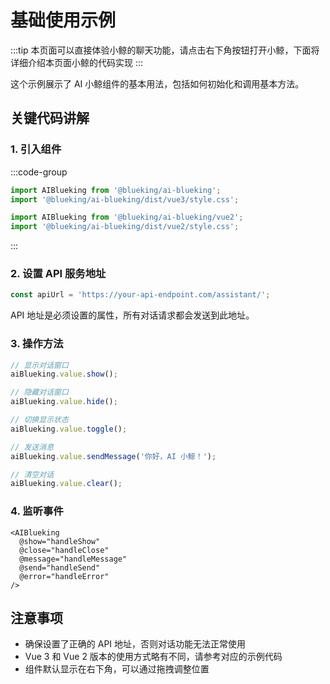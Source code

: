 <script setup>
import { onMounted, defineAsyncComponent } from 'vue';

const prefix = (import.meta.env.BK_API_URL_TMPL || '')
  .replace('{api_name}', import.meta.env.BK_API_GATEWAY_NAME || '')
  .replace('http', 'https');

const apiUrl = `${prefix}/prod/bk_plugin/plugin_api/assistant/`;


const AIBlueking = defineAsyncComponent({
  loader: () => import('@blueking/ai-blueking'),
});

onMounted(() => {
  // Use dynamic import() which runs only on the client here
  import('@blueking/ai-blueking/dist/vue3/style.css');
});
</script>

# 基础使用示例
:::tip
本页面可以直接体验小鲸的聊天功能，请点击右下角按钮打开小鲸，下面将详细介绍本页面小鲸的代码实现
:::

这个示例展示了 AI 小鲸组件的基本用法，包括如何初始化和调用基本方法。

<ClientOnly>
<AIBlueking :url="apiUrl" />
</ClientOnly>

## 关键代码讲解

### 1. 引入组件
:::code-group

```js [Vue3]
import AIBlueking from '@blueking/ai-blueking';
import '@blueking/ai-blueking/dist/vue3/style.css';
```

```js [Vue2]
import AIBlueking from '@blueking/ai-blueking/vue2';
import '@blueking/ai-blueking/dist/vue2/style.css';
```
:::

### 2. 设置 API 服务地址

```js
const apiUrl = 'https://your-api-endpoint.com/assistant/';
```

API 地址是必须设置的属性，所有对话请求都会发送到此地址。

### 3. 操作方法

```js
// 显示对话窗口
aiBlueking.value.show();

// 隐藏对话窗口
aiBlueking.value.hide();

// 切换显示状态
aiBlueking.value.toggle();

// 发送消息
aiBlueking.value.sendMessage('你好，AI 小鲸！');

// 清空对话
aiBlueking.value.clear();
```

### 4. 监听事件

```vue
<AIBlueking
  @show="handleShow"
  @close="handleClose"
  @message="handleMessage"
  @send="handleSend"
  @error="handleError"
/>
```

## 注意事项

- 确保设置了正确的 API 地址，否则对话功能无法正常使用
- Vue 3 和 Vue 2 版本的使用方式略有不同，请参考对应的示例代码
- 组件默认显示在右下角，可以通过拖拽调整位置 